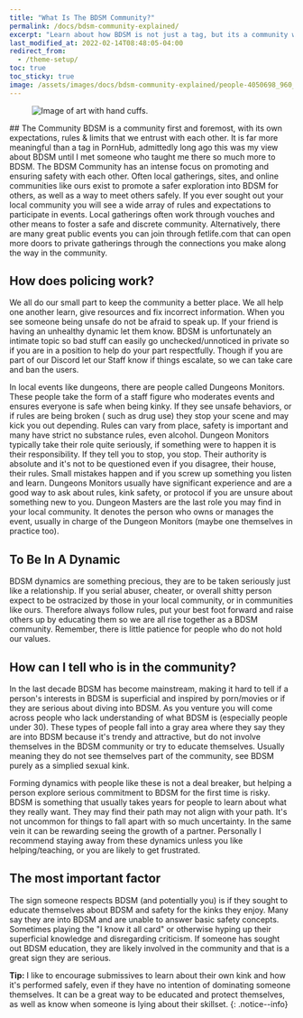 ```yaml
---
title: "What Is The BDSM Community?"
permalink: /docs/bdsm-community-explained/
excerpt: "Learn about how BDSM is not just a tag, but its a community with tons of great people. Learn how to navigate the hidden world of BDSM."
last_modified_at: 2022-02-14T08:48:05-04:00
redirect_from:
  - /theme-setup/
toc: true
toc_sticky: true
image: /assets/images/docs/bdsm-community-explained/people-4050698_960_720.jpeg
---
```

<figure>
  <img src="{{ '/assets/images/docs/bdsm-community-explained/people-4050698_960_720.jpeg' | relative_url }}" alt="Image of art with hand cuffs.">
</figure>
## The Community
BDSM is a community first and foremost, with its own expectations, rules & limits that we entrust with each other. It is far more meaningful than a tag in PornHub, admittedly long ago this was my view about BDSM until I met someone who taught me there so much more to BDSM. The BDSM Community has an intense focus on promoting and ensuring safety with each other. Often local gatherings, sites, and online communities like ours exist to promote a safer exploration into BDSM for others, as well as a way to meet others safely. If you ever sought out your local community you will see a wide array of rules and expectations to participate in events. Local gatherings often work through vouches and other means to foster a safe and discrete community. Alternatively, there are many great public events you can join through fetlife.com that can open more doors to private gatherings through the connections you make along the way in the community.

## How does policing work?
We all do our small part to keep the community a better place. We all help one another learn, give resources and fix incorrect information. When you see someone being unsafe do not be afraid to speak up. If your friend is having an unhealthy dynamic let them know. BDSM is unfortunately an intimate topic so bad stuff can easily go unchecked/unnoticed in private so if you are in a position to help do your part respectfully. Though if you are part of our Discord let our Staff know if things escalate, so we can take care and ban the users. 

In local events like dungeons, there are people called Dungeons Monitors. These people take the form of a staff figure who moderates events and ensures everyone is safe when being kinky. If they see unsafe behaviors, or if rules are being broken ( such as drug use) they stop your scene and may kick you out depending. Rules can vary from place, safety is important and many have strict no substance rules, even alcohol. Dungeon Monitors typically take their role quite seriously, if something were to happen it is their responsibility. If they tell you to stop, you stop. Their authority is absolute and it's not to be questioned even if you disagree, their house, their rules. Small mistakes happen and if you screw up something you listen and learn. Dungeons Monitors usually have significant experience and are a good way to ask about rules, kink safety, or protocol if you are unsure about something new to you. Dungeon Masters are the last role you may find in your local community. It denotes the person who owns or manages the event, usually in charge of the Dungeon Monitors (maybe one themselves in practice too).

##  To Be In A Dynamic
BDSM dynamics are something precious, they are to be taken seriously just like a relationship. If you serial abuser, cheater, or overall shitty person expect to be ostracized by those in your local community, or in communities like ours. Therefore always follow rules, put your best foot forward and raise others up by educating them so we are all rise together as a BDSM community. Remember, there is little patience for people who do not hold our values.

## How can I tell who is in the community?
In the last decade BDSM has become mainstream, making it hard to tell if a person's interests in BDSM is superficial and inspired by porn/movies or if they are serious about diving into BDSM. As you venture you will come across people who lack understanding of what BDSM is (especially people under 30). These types of people fall into a gray area where they say they are into BDSM because it's trendy and attractive, but do not involve themselves in the BDSM community or try to educate themselves. Usually meaning they do not see themselves part of the community, see BDSM purely as a simplied sexual kink.

Forming dynamics with people like these is not a deal breaker, but helping a person explore serious commitment to BDSM for the first time is risky. BDSM is something that usually takes years for people to learn about what they really want. They may find their path may not align with your path. It's not uncommon for things to fall apart with so much uncertainty. In the same vein it can be rewarding seeing the growth of a partner. Personally I recommend staying away from these dynamics unless you like helping/teaching, or you are likely to get frustrated.

## The most important factor
The sign someone respects BDSM (and potentially you) is if they sought to educate themselves about BDSM and safety for the kinks they enjoy. Many say they are into BDSM and are unable to answer basic safety concepts. Sometimes playing the "I know it all card" or otherwise hyping up their superficial knowledge and disregarding criticism. If someone has sought out BDSM education, they are likely involved in the community and that is a great sign they are serious.

**Tip:** I like to encourage submissives to learn about their own kink and how it's performed safely, even if they have no intention of dominating someone themselves. It can be a great way to be educated and protect themselves, as well as know when someone is lying about their skillset.
{: .notice--info}
